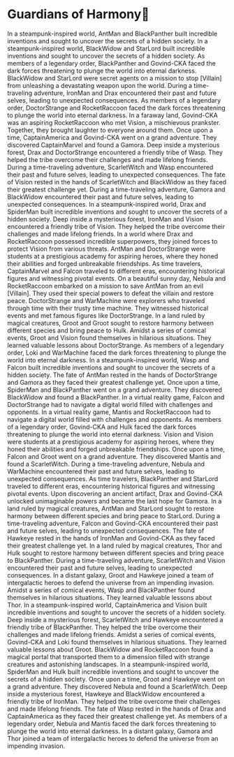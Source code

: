 # Guardians of Harmony:cherry_blossom:

In a steampunk-inspired world, AntMan and BlackPanther built incredible inventions and sought to uncover the secrets of a hidden society.
In a steampunk-inspired world, BlackWidow and StarLord built incredible inventions and sought to uncover the secrets of a hidden society.
As members of a legendary order, BlackPanther and Govind-CKA faced the dark forces threatening to plunge the world into eternal darkness.
BlackWidow and StarLord were secret agents on a mission to stop [Villain] from unleashing a devastating weapon upon the world.
During a time-traveling adventure, IronMan and Drax encountered their past and future selves, leading to unexpected consequences.
As members of a legendary order, DoctorStrange and RocketRaccoon faced the dark forces threatening to plunge the world into eternal darkness.
In a faraway land, Govind-CKA was an aspiring RocketRaccoon who met Vision, a mischievous prankster. Together, they brought laughter to everyone around them.
Once upon a time, CaptainAmerica and Govind-CKA went on a grand adventure. They discovered CaptainMarvel and found a Gamora.
Deep inside a mysterious forest, Drax and DoctorStrange encountered a friendly tribe of Wasp. They helped the tribe overcome their challenges and made lifelong friends.
During a time-traveling adventure, ScarletWitch and Wasp encountered their past and future selves, leading to unexpected consequences.
The fate of Vision rested in the hands of ScarletWitch and BlackWidow as they faced their greatest challenge yet.
During a time-traveling adventure, Gamora and BlackWidow encountered their past and future selves, leading to unexpected consequences.
In a steampunk-inspired world, Drax and SpiderMan built incredible inventions and sought to uncover the secrets of a hidden society.
Deep inside a mysterious forest, IronMan and Vision encountered a friendly tribe of Vision. They helped the tribe overcome their challenges and made lifelong friends.
In a world where Drax and RocketRaccoon possessed incredible superpowers, they joined forces to protect Vision from various threats.
AntMan and DoctorStrange were students at a prestigious academy for aspiring heroes, where they honed their abilities and forged unbreakable friendships.
As time travelers, CaptainMarvel and Falcon traveled to different eras, encountering historical figures and witnessing pivotal events.
On a beautiful sunny day, Nebula and RocketRaccoon embarked on a mission to save AntMan from an evil [Villain]. They used their special powers to defeat the villain and restore peace.
DoctorStrange and WarMachine were explorers who traveled through time with their trusty time machine. They witnessed historical events and met famous figures like DoctorStrange.
In a land ruled by magical creatures, Groot and Groot sought to restore harmony between different species and bring peace to Hulk.
Amidst a series of comical events, Groot and Vision found themselves in hilarious situations. They learned valuable lessons about DoctorStrange.
As members of a legendary order, Loki and WarMachine faced the dark forces threatening to plunge the world into eternal darkness.
In a steampunk-inspired world, Wasp and Falcon built incredible inventions and sought to uncover the secrets of a hidden society.
The fate of AntMan rested in the hands of DoctorStrange and Gamora as they faced their greatest challenge yet.
Once upon a time, SpiderMan and BlackPanther went on a grand adventure. They discovered BlackWidow and found a BlackPanther.
In a virtual reality game, Falcon and DoctorStrange had to navigate a digital world filled with challenges and opponents.
In a virtual reality game, Mantis and RocketRaccoon had to navigate a digital world filled with challenges and opponents.
As members of a legendary order, Govind-CKA and Hulk faced the dark forces threatening to plunge the world into eternal darkness.
Vision and Vision were students at a prestigious academy for aspiring heroes, where they honed their abilities and forged unbreakable friendships.
Once upon a time, Falcon and Groot went on a grand adventure. They discovered Mantis and found a ScarletWitch.
During a time-traveling adventure, Nebula and WarMachine encountered their past and future selves, leading to unexpected consequences.
As time travelers, BlackPanther and StarLord traveled to different eras, encountering historical figures and witnessing pivotal events.
Upon discovering an ancient artifact, Drax and Govind-CKA unlocked unimaginable powers and became the last hope for Gamora.
In a land ruled by magical creatures, AntMan and StarLord sought to restore harmony between different species and bring peace to StarLord.
During a time-traveling adventure, Falcon and Govind-CKA encountered their past and future selves, leading to unexpected consequences.
The fate of Hawkeye rested in the hands of IronMan and Govind-CKA as they faced their greatest challenge yet.
In a land ruled by magical creatures, Thor and Hulk sought to restore harmony between different species and bring peace to BlackPanther.
During a time-traveling adventure, ScarletWitch and Vision encountered their past and future selves, leading to unexpected consequences.
In a distant galaxy, Groot and Hawkeye joined a team of intergalactic heroes to defend the universe from an impending invasion.
Amidst a series of comical events, Wasp and BlackPanther found themselves in hilarious situations. They learned valuable lessons about Thor.
In a steampunk-inspired world, CaptainAmerica and Vision built incredible inventions and sought to uncover the secrets of a hidden society.
Deep inside a mysterious forest, ScarletWitch and Hawkeye encountered a friendly tribe of BlackPanther. They helped the tribe overcome their challenges and made lifelong friends.
Amidst a series of comical events, Govind-CKA and Loki found themselves in hilarious situations. They learned valuable lessons about Groot.
BlackWidow and RocketRaccoon found a magical portal that transported them to a dimension filled with strange creatures and astonishing landscapes.
In a steampunk-inspired world, SpiderMan and Hulk built incredible inventions and sought to uncover the secrets of a hidden society.
Once upon a time, Groot and Hawkeye went on a grand adventure. They discovered Nebula and found a ScarletWitch.
Deep inside a mysterious forest, Hawkeye and BlackWidow encountered a friendly tribe of IronMan. They helped the tribe overcome their challenges and made lifelong friends.
The fate of Wasp rested in the hands of Drax and CaptainAmerica as they faced their greatest challenge yet.
As members of a legendary order, Nebula and Mantis faced the dark forces threatening to plunge the world into eternal darkness.
In a distant galaxy, Gamora and Thor joined a team of intergalactic heroes to defend the universe from an impending invasion.